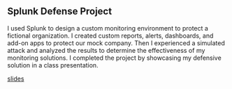 ## Splunk Defense Project

I used Splunk to design a custom monitoring environment to protect a fictional organization. I created custom reports, alerts, dashboards, and add-on apps to protect our mock company. Then I experienced a simulated attack and analyzed the results to determine the effectiveness of my monitoring solutions. I completed the project by showcasing my defensive solution in a class presentation.

 [slides](https://docs.google.com/presentation/d/1y3UsZdG6wa0_fxMQmoKxacm4fJd55DOYWjlIQ-QnGo8/edit?usp=sharing)
